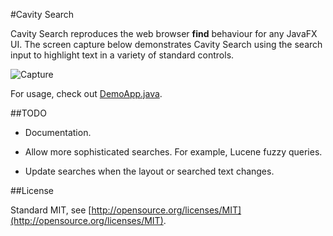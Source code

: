 #Cavity Search

Cavity Search reproduces the web browser **find** behaviour for any JavaFX UI.  The screen capture below demonstrates Cavity Search using the search input to highlight text in a variety of standard controls.

![Capture](http://24.media.tumblr.com/163d610445cbc79d0903a293db001a5d/tumblr_myf2usVukl1stq9oxo1_400.gif)

For usage, check out [DemoApp.java](https://github.com/andytill/cavity-search/blob/master/src/main/java/cavitysearch/demo/DemoApp.java).

##TODO

 * Documentation.

 * Allow more sophisticated searches.  For example, Lucene fuzzy queries.

 * Update searches when the layout or searched text changes.

##License

Standard MIT, see [http://opensource.org/licenses/MIT](http://opensource.org/licenses/MIT).